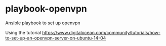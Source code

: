 # playbook-openvpn
Ansible playbook to set up openvpn

Using the tutorial https://www.digitalocean.com/community/tutorials/how-to-set-up-an-openvpn-server-on-ubuntu-14-04
